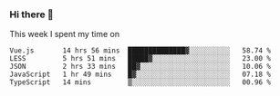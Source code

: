 ### Hi there 👋

<!--
**qiruohan/qiruohan** is a ✨ _special_ ✨ repository because its `README.md` (this file) appears on your GitHub profile.

Here are some ideas to get you started:

- 🔭 I’m currently working on ...
- 🌱 I’m currently learning ...
- 👯 I’m looking to collaborate on ...
- 🤔 I’m looking for help with ...
- 💬 Ask me about ...
- 📫 How to reach me: ...
- 😄 Pronouns: ...
- ⚡ Fun fact: ...
-->

This week I spent my time on 
<!--START_SECTION:waka-->
```text
Vue.js       14 hrs 56 mins  ██████████████▓░░░░░░░░░░   58.74 % 
LESS         5 hrs 51 mins   █████▓░░░░░░░░░░░░░░░░░░░   23.00 % 
JSON         2 hrs 33 mins   ██▓░░░░░░░░░░░░░░░░░░░░░░   10.06 % 
JavaScript   1 hr 49 mins    █▓░░░░░░░░░░░░░░░░░░░░░░░   07.18 % 
TypeScript   14 mins         ▒░░░░░░░░░░░░░░░░░░░░░░░░   00.96 % 
```
<!--END_SECTION:waka-->
